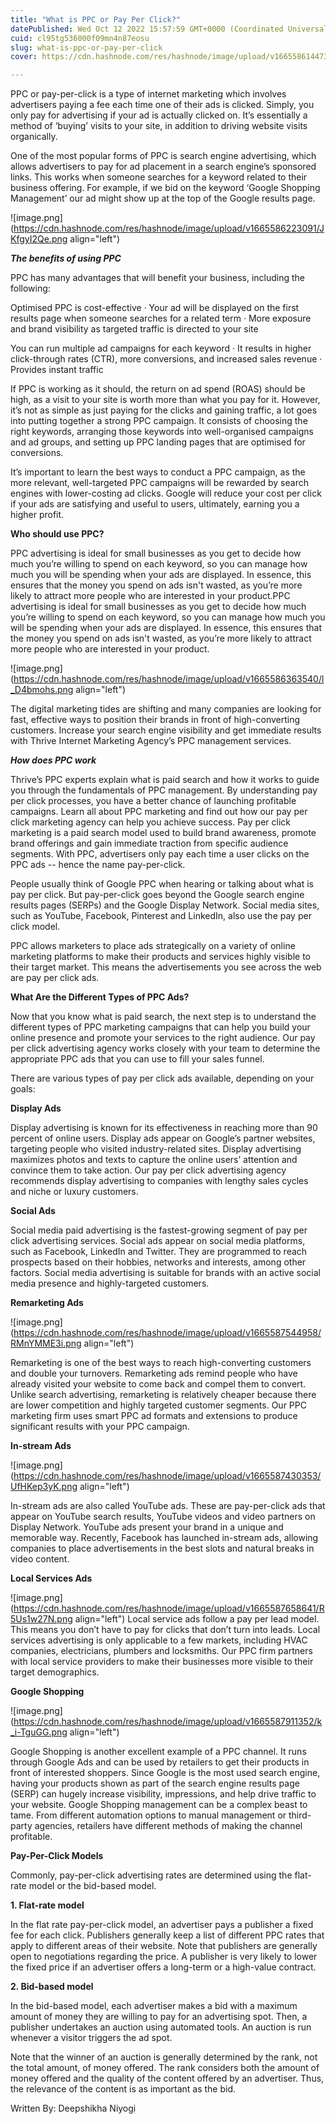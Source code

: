 ```yaml
---
title: "What is PPC or Pay Per Click?"
datePublished: Wed Oct 12 2022 15:57:59 GMT+0000 (Coordinated Universal Time)
cuid: cl95tg536000f09mn4n87eosu
slug: what-is-ppc-or-pay-per-click
cover: https://cdn.hashnode.com/res/hashnode/image/upload/v1665586144737/0BaDW-hCH.png

---
```


PPC or pay-per-click is a type of internet marketing which involves advertisers paying a fee each time one of their ads is clicked. Simply, you only pay for advertising if your ad is actually clicked on. It’s essentially a method of ‘buying’ visits to your site, in addition to driving website visits organically.

One of the most popular forms of PPC is search engine advertising, which allows advertisers to pay for ad placement in a search engine’s sponsored links. This works when someone searches for a keyword related to their business offering. For example, if we bid on the keyword ‘Google Shopping Management’ our ad might show up at the top of the Google results page.


![image.png](https://cdn.hashnode.com/res/hashnode/image/upload/v1665586223091/JKfgyI2Qe.png align="left")

***The benefits of using PPC***

PPC has many advantages that will benefit your business, including the following:

Optimised PPC is cost-effective
· Your ad will be displayed on the first results page when someone searches for a related term
· More exposure and brand visibility as targeted traffic is directed to your site

You can run multiple ad campaigns for each keyword
· It results in higher click-through rates (CTR), more conversions, and increased sales revenue
· Provides instant traffic

If PPC is working as it should, the return on ad spend (ROAS) should be high, as a visit to your site is worth more than what you pay for it. However, it’s not as simple as just paying for the clicks and gaining traffic, a lot goes into putting together a strong PPC campaign. It consists of choosing the right keywords, arranging those keywords into well-organised campaigns and ad groups, and setting up PPC landing pages that are optimised for conversions.

It’s important to learn the best ways to conduct a PPC campaign, as the more relevant, well-targeted PPC campaigns will be rewarded by search engines with lower-costing ad clicks. Google will reduce your cost per click if your ads are satisfying and useful to users, ultimately, earning you a higher profit.

**Who should use PPC?**

PPC advertising is ideal for small businesses as you get to decide how much you’re willing to spend on each keyword, so you can manage how much you will be spending when your ads are displayed. In essence, this ensures that the money you spend on ads isn't wasted, as you’re more likely to attract more people who are interested in your product.PPC advertising is ideal for small businesses as you get to decide how much you’re willing to spend on each keyword, so you can manage how much you will be spending when your ads are displayed. In essence, this ensures that the money you spend on ads isn't wasted, as you’re more likely to attract more people who are interested in your product.


![image.png](https://cdn.hashnode.com/res/hashnode/image/upload/v1665586363540/l_D4bmohs.png align="left")

The digital marketing tides are shifting and many companies are looking for fast, effective ways to position their brands in front of high-converting customers. Increase your search engine visibility and get immediate results with Thrive Internet Marketing Agency’s PPC management services.

***How does PPC work***

Thrive’s PPC experts explain what is paid search and how it works to guide you through the fundamentals of PPC management. By understanding pay per click processes, you have a better chance of launching profitable campaigns. Learn all about PPC marketing and find out how our pay per click marketing agency can help you achieve success.
Pay per click marketing is a paid search model used to build brand awareness, promote brand offerings and gain immediate traction from specific audience segments. With PPC, advertisers only pay each time a user clicks on the PPC ads -- hence the name pay-per-click.

People usually think of Google PPC when hearing or talking about what is pay per click. But pay-per-click goes beyond the Google search engine results pages (SERPs) and the Google Display Network. Social media sites, such as YouTube, Facebook, Pinterest and LinkedIn, also use the pay per click model.

PPC allows marketers to place ads strategically on a variety of online marketing platforms to make their products and services highly visible to their target market. This means the advertisements you see across the web are pay per click ads.

**What Are the Different Types of PPC Ads?**

Now that you know what is paid search, the next step is to understand the different types of PPC marketing campaigns that can help you build your online presence and promote your services to the right audience. Our pay per click advertising agency works closely with your team to determine the appropriate PPC ads that you can use to fill your sales funnel.

There are various types of pay per click ads available, depending on your goals:

**Display Ads**

Display advertising is known for its effectiveness in reaching more than 90 percent of online users. Display ads appear on Google’s partner websites, targeting people who visited industry-related sites. Display advertising maximizes photos and texts to capture the online users’ attention and convince them to take action. Our pay per click advertising agency recommends display advertising to companies with lengthy sales cycles and niche or luxury customers.

**Social Ads**

Social media paid advertising is the fastest-growing segment of pay per click advertising services. Social ads appear on social media platforms, such as Facebook, LinkedIn and Twitter. They are programmed to reach prospects based on their hobbies, networks and interests, among other factors. Social media advertising is suitable for brands with an active social media presence and highly-targeted customers.

**Remarketing Ads**

![image.png](https://cdn.hashnode.com/res/hashnode/image/upload/v1665587544958/RMnYMME3i.png align="left")

Remarketing is one of the best ways to reach high-converting customers and double your turnovers. Remarketing ads remind people who have already visited your website to come back and compel them to convert. Unlike search advertising, remarketing is relatively cheaper because there are lower competition and highly targeted customer segments. Our PPC marketing firm uses smart PPC ad formats and extensions to produce significant results with your PPC campaign.

**In-stream Ads**

![image.png](https://cdn.hashnode.com/res/hashnode/image/upload/v1665587430353/UfHKep3yK.png align="left")

In-stream ads are also called YouTube ads. These are pay-per-click ads that appear on YouTube search results, YouTube videos and video partners on Display Network. YouTube ads present your brand in a unique and memorable way. Recently, Facebook has launched in-stream ads, allowing companies to place advertisements in the best slots and natural breaks in video content.

**Local Services Ads**

![image.png](https://cdn.hashnode.com/res/hashnode/image/upload/v1665587658641/R5Us1w27N.png align="left")
Local service ads follow a pay per lead model. This means you don’t have to pay for clicks that don’t turn into leads. Local services advertising is only applicable to a few markets, including HVAC companies, electricians, plumbers and locksmiths. Our PPC firm partners with local service providers to make their businesses more visible to their target demographics.

**Google Shopping**

![image.png](https://cdn.hashnode.com/res/hashnode/image/upload/v1665587911352/k_i-TguGG.png align="left")

Google Shopping is another excellent example of a PPC channel. It runs through Google Ads and can be used by retailers to get their products in front of interested shoppers. Since Google is the most used search engine, having your products shown as part of the search engine results page (SERP) can hugely increase visibility, impressions, and help drive traffic to your website.
Google Shopping management can be a complex beast to tame. From different automation options to manual management or third-party agencies, retailers have different methods of making the channel profitable.

**Pay-Per-Click Models**

Commonly, pay-per-click advertising rates are determined using the flat-rate model or the bid-based model.

**1. Flat-rate model**

In the flat rate pay-per-click model, an advertiser pays a publisher a fixed fee for each click. Publishers generally keep a list of different PPC rates that apply to different areas of their website. Note that publishers are generally open to negotiations regarding the price. A publisher is very likely to lower the fixed price if an advertiser offers a long-term or a high-value contract.



**2. Bid-based model**

In the bid-based model, each advertiser makes a bid with a maximum amount of money they are willing to pay for an advertising spot. Then, a publisher undertakes an auction using automated tools. An auction is run whenever a visitor triggers the ad spot.

Note that the winner of an auction is generally determined by the rank, not the total amount, of money offered. The rank considers both the amount of money offered and the quality of the content offered by an advertiser. Thus, the relevance of the content is as important as the bid.


Written By: Deepshikha Niyogi 



